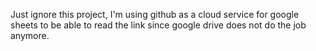 Just ignore this project, I'm using github as a cloud service for google sheets to be able to read the link since google drive does not do the job anymore.

